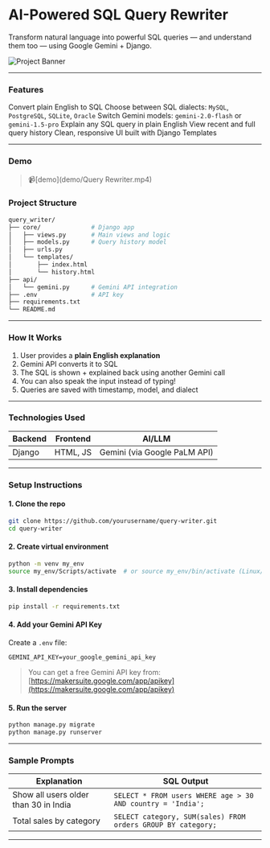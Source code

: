# AI-Powered SQL Query Rewriter

Transform natural language into powerful SQL queries — and understand them too — using Google Gemini + Django.

![Project Banner](https://img.shields.io/badge/Built%20With-Django%20%7C%20Gemini%20API%20%7C%20JavaScript-blue.svg)

---

###  Features

Convert plain English to SQL
Choose between SQL dialects: `MySQL`, `PostgreSQL`, `SQLite`, `Oracle`
Switch Gemini models: `gemini-2.0-flash` or `gemini-1.5-pro`
Explain any SQL query in plain English
View recent and full query history
Clean, responsive UI built with Django Templates

---

### Demo

> 📹[demo](demo/Query Rewriter.mp4)


### Project Structure

```bash
query_writer/
├── core/              # Django app
│   ├── views.py       # Main views and logic
│   ├── models.py      # Query history model
│   ├── urls.py
│   └── templates/
│       ├── index.html
│       └── history.html
├── api/
│   └── gemini.py      # Gemini API integration
├── .env               # API key
├── requirements.txt
└── README.md
```

---

### How It Works

1. User provides a **plain English explanation**
2. Gemini API converts it to SQL
3. The SQL is shown + explained back using another Gemini call
4. You can also speak the input instead of typing!
5. Queries are saved with timestamp, model, and dialect

---

###  Technologies Used

| Backend | Frontend | AI/LLM                       |
| ------- | -------- | ---------------------------- |
| Django  | HTML, JS | Gemini (via Google PaLM API) |

---

###  Setup Instructions

#### 1. Clone the repo

```bash
git clone https://github.com/yourusername/query-writer.git
cd query-writer
```

#### 2. Create virtual environment

```bash
python -m venv my_env
source my_env/Scripts/activate  # or source my_env/bin/activate (Linux/Mac)
```

#### 3. Install dependencies

```bash
pip install -r requirements.txt
```

#### 4. Add your Gemini API Key

Create a `.env` file:

```
GEMINI_API_KEY=your_google_gemini_api_key
```

> You can get a free Gemini API key from: [https://makersuite.google.com/app/apikey](https://makersuite.google.com/app/apikey)

#### 5. Run the server

```bash
python manage.py migrate
python manage.py runserver
```

---

### Sample Prompts

| Explanation                           | SQL Output                                                   |
| ------------------------------------- | ------------------------------------------------------------ |
| Show all users older than 30 in India | `SELECT * FROM users WHERE age > 30 AND country = 'India';`  |
| Total sales by category               | `SELECT category, SUM(sales) FROM orders GROUP BY category;` |

---



